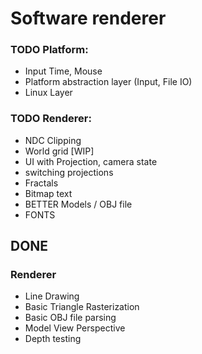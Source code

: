 # Software renderer

### TODO Platform:
* Input Time, Mouse
* Platform abstraction layer (Input, File IO)
* Linux Layer

### TODO Renderer:
* NDC Clipping
* World grid [WIP]
* UI with Projection, camera state
* switching projections
* Fractals
* Bitmap text
* BETTER Models / OBJ file
* FONTS


## DONE

### Renderer

* Line Drawing
* Basic Triangle Rasterization
* Basic OBJ file parsing
* Model View Perspective
* Depth testing
